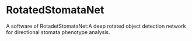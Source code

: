 # RotatedStomataNet
A software of RotadetStomataNet:A deep rotated object detection network for directional stomata phenotype analysis.
